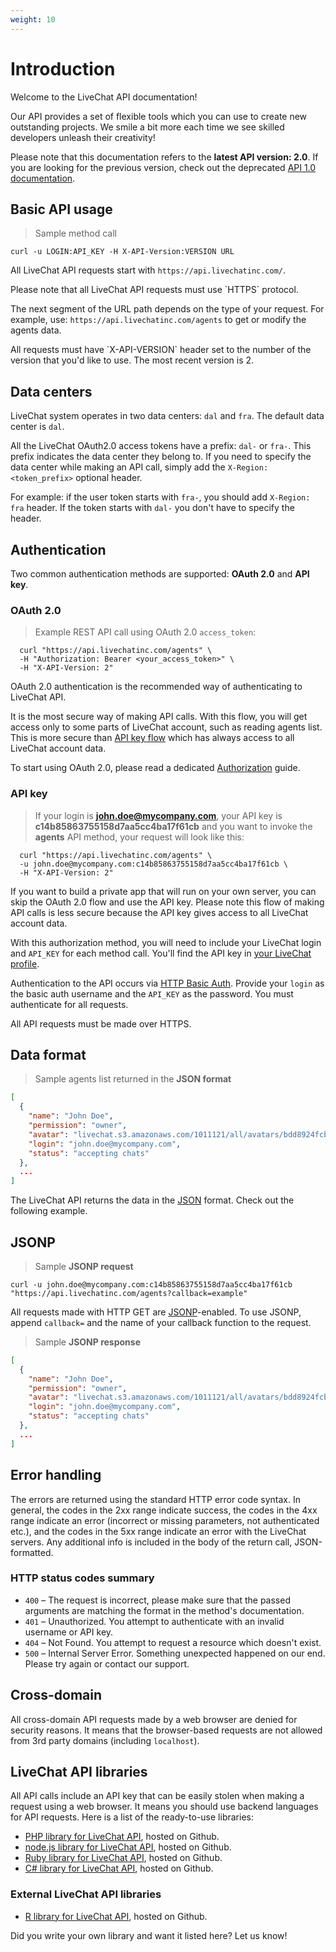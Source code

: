 ```yaml
---
weight: 10
---
```


# Introduction

Welcome to the LiveChat API documentation!

Our API provides a set of flexible tools which you can use to create new outstanding projects. We smile a bit more each time we see skilled developers unleash their creativity!

Please note that this documentation refers to the **latest API version: 2.0**. If you are looking for the previous version, check out the deprecated [API 1.0 documentation](https://www.livechatinc.com/api/v1/).

## Basic API usage

>Sample method call

```shell
curl -u LOGIN:API_KEY -H X-API-Version:VERSION URL
```

All LiveChat API requests start with `https://api.livechatinc.com/`.

<aside class="notice">Please note that all LiveChat API requests must use `HTTPS` protocol.</aside>

The next segment of the URL path depends on the type of your request. For example, use: `https://api.livechatinc.com/agents` to get or modify the agents data.

<aside class="notice">All requests must have `X-API-VERSION` header set to the number of the version that you'd like to use. The most recent version is 2.</aside>

## Data centers

LiveChat system operates in two data centers: `dal` and `fra`. The default data center is `dal`.

All the LiveChat OAuth2.0 access tokens have a prefix: `dal-` or `fra-`. This prefix indicates the data center they belong to. If you need to specify the data center while making an API call, simply add the `X-Region: <token_prefix>` optional header.

For example: if the user token starts with `fra-`, you should add `X-Region: fra` header. If the token starts with `dal-` you don't have to specify the header.

## Authentication

Two common authentication methods are supported: **OAuth 2.0** and **API key**.

### OAuth 2.0

> Example REST API call using OAuth 2.0 `access_token`:

```shell
  curl "https://api.livechatinc.com/agents" \
  -H "Authorization: Bearer <your_access_token>" \
  -H "X-API-Version: 2"
```

OAuth 2.0 authentication is the recommended way of authenticating to LiveChat API.

It is the most secure way of making API calls. With this flow, you will get access only to some parts of LiveChat account, such as reading agents list. This is more secure than [API key flow](#api-key) which has always access to all LiveChat account data.

To start using OAuth 2.0, please read a dedicated [Authorization](/docs/authorization) guide.

### API key

> If your login is **john.doe@mycompany.com**, your API key is **c14b85863755158d7aa5cc4ba17f61cb** and you want to invoke the **agents** API method, your request will look like this:

```shell
  curl "https://api.livechatinc.com/agents" \
  -u john.doe@mycompany.com:c14b85863755158d7aa5cc4ba17f61cb \
  -H "X-API-Version: 2"
```

If you want to build a private app that will run on your own server, you can skip the OAuth 2.0 flow and use the API key. Please note this flow of making API calls is less secure because the API key gives access to all LiveChat account data.

With this authorization method, you will need to include your LiveChat login and `API_KEY` for each method call. You'll find the API key in [your LiveChat profile](https://my.livechatinc.com/agents/api-key).

Authentication to the API occurs via [HTTP Basic Auth](http://en.wikipedia.org/wiki/Basic_access_authentication). Provide your `login` as the basic auth username and the `API_KEY` as the password. You must authenticate for all requests.

All API requests must be made over HTTPS.

## Data format

>Sample agents list returned in the **JSON format**

```json
[
  {
    "name": "John Doe",
    "permission": "owner",
    "avatar": "livechat.s3.amazonaws.com/1011121/all/avatars/bdd8924fcbcdbddbeaf60c19b238b0b0.jpg",
    "login": "john.doe@mycompany.com",
    "status": "accepting chats"
  },
  ...
]
```

The LiveChat API returns the data in the [JSON](http://en.wikipedia.org/wiki/JSON) format. Check out the following example.

## JSONP

>Sample **JSONP request**

```shell
curl -u john.doe@mycompany.com:c14b85863755158d7aa5cc4ba17f61cb "https://api.livechatinc.com/agents?callback=example"
```

All requests made with HTTP GET are [JSONP](http://en.wikipedia.org/wiki/JSONP)-enabled. To use JSONP, append `callback=` and the name of your callback function to the request.

>Sample **JSONP response**

```json
[
  {
    "name": "John Doe",
    "permission": "owner",
    "avatar": "livechat.s3.amazonaws.com/1011121/all/avatars/bdd8924fcbcdbddbeaf60c19b238b0b0.jpg",
    "login": "john.doe@mycompany.com",
    "status": "accepting chats"
  },
  ...
]
```


## Error handling

The errors are returned using the standard HTTP error code syntax. In general, the codes in the 2xx range indicate success, the codes in the 4xx range indicate an error (incorrect or missing parameters, not authenticated etc.), and the codes in the 5xx range indicate an error with the LiveChat servers. Any additional info is included in the body of the return call, JSON-formatted.

### HTTP status codes summary

*   `400` – The request is incorrect, please make sure that the passed arguments are matching the format in the method's documentation.
*   `401` – Unauthorized. You attempt to authenticate with an invalid username or API key.
*   `404` – Not Found. You attempt to request a resource which doesn't exist.
*   `500` – Internal Server Error. Something unexpected happened on our end. Please try again or contact our support.

## Cross-domain

All cross-domain API requests made by a web browser are denied for security reasons. It means that the browser-based requests are not allowed from 3rd party domains (including `localhost`).

## LiveChat API libraries

All API calls include an API key that can be easily stolen when making a request using a web browser. It means you should use backend languages for API requests. Here is a list of the ready-to-use libraries:

*   [PHP library for LiveChat API](https://github.com/livechat/api-client-php), hosted on Github.
*   [node.js library for LiveChat API](https://github.com/livechat/api-client-nodejs), hosted on Github.
*   [Ruby library for LiveChat API](https://github.com/cxz/livechat_client), hosted on Github.
*   [C# library for LiveChat API](https://github.com/livechat/api-client-csharp), hosted on Github.

### External LiveChat API libraries

*   [R library for LiveChat API](https://github.com/lawwu/livechatR), hosted on Github.

<aside class="notice">Did you write your own library and want it listed here? Let us know!</aside>
